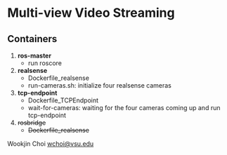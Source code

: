 # Multi-view Video Streaming

## Containers
1. **ros-master**
    - run roscore
2. **realsense**
    - Dockerfile_realsense
    - run-cameras.sh: initialize four realsense cameras
3. **tcp-endpoint**
    - Dockerfile_TCPEndpoint
    - wait-for-cameras: waiting for the four cameras coming up and run tcp-endpoint
4. ~~rosbridge~~
    - ~~Dockerfile_realsense~~

Wookjin Choi <wchoi@vsu.edu>